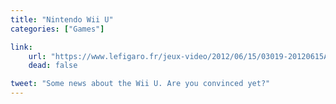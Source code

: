 ```yaml
---
title: "Nintendo Wii U"
categories: ["Games"]

link:
    url: "https://www.lefigaro.fr/jeux-video/2012/06/15/03019-20120615ARTFIG00695-la-wii-u-armee-pour-seduire.php"
    dead: false

tweet: "Some news about the Wii U. Are you convinced yet?"
---
```

